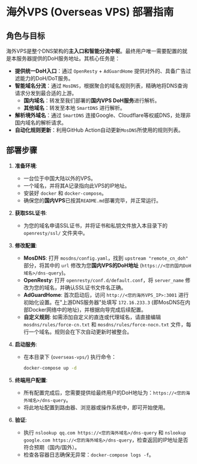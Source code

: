 # 海外VPS (Overseas VPS) 部署指南

## 角色与目标

海外VPS是整个DNS架构的**主入口和智能分流中枢**。最终用户唯一需要配置的就是本服务器提供的DoH服务地址。其核心任务是：

-   **提供统一DoH入口**：通过 `OpenResty` + `AdGuardHome` 提供对外的、具备广告过滤能力的DoH/DoT服务。
-   **智能域名分流**：通过 `MosDNS`，根据聚合的域名规则列表，精确地将DNS查询请求分发到最合适的上游。
    -   **国内域名**：转发至我们部署的**国内VPS DoH服务**进行解析。
    -   **其他域名**：转发至本地 `SmartDNS` 进行解析。
-   **解析境外域名**：通过 `SmartDNS` 连接Google、Cloudflare等权威DNS，处理非国内域名的解析请求。
-   **自动化规则更新**：利用GitHub Action自动更新`MosDNS`所使用的规则列表。

## 部署步骤

1.  **准备环境**:
    *   一台位于中国大陆以外的VPS。
    *   一个域名，并将其A记录指向此VPS的IP地址。
    *   安装好 `docker` 和 `docker-compose`。
    *   确保您的**国内VPS**已按其`README.md`部署完毕，并正常运行。

2.  **获取SSL证书**:
    *   为您的域名申请SSL证书，并将证书和私钥文件放入本目录下的 `openresty/ssl/` 文件夹中。

3.  **修改配置**:
    *   **MosDNS**: 打开 `mosdns/config.yaml`，找到 `upstream "remote_cn_doh"` 部分，将其中的 `url` 修改为您**国内VPS的DoH地址** (`https://<您的国内DoH域名>/dns-query`)。
    *   **OpenResty**: 打开 `openresty/conf.d/default.conf`，将 `server_name` 修改为您的域名，并确认SSL证书文件名正确。
    *   **AdGuardHome**: 首次启动后，访问 `http://<您的海外VPS_IP>:3001` 进行初始化设置。在"上游DNS服务器"处填写 `172.16.233.3` (即MosDNS在内部Docker网络中的地址)，并根据向导完成后续配置。
    *   **自定义规则**: 如需添加自定义的直连或代理域名，请直接编辑 `mosdns/rules/force-cn.txt` 和 `mosdns/rules/force-nocn.txt` 文件，每行一个域名。规则会在下次自动更新时被整合。

4.  **启动服务**:
    *   在本目录下 (`overseas-vps/`) 执行命令：
        ```bash
        docker-compose up -d
        ```

5.  **终端用户配置**:
    *   所有配置完成后，您需要提供给最终用户的DoH地址为：`https://<您的海外域名>/dns-query`。
    *   将此地址配置到路由器、浏览器或操作系统中，即可开始使用。

6.  **验证**:
    *   执行 `nslookup qq.com https://<您的海外域名>/dns-query` 和 `nslookup google.com https://<您的海外域名>/dns-query`，检查返回的IP地址是否符合预期（国内/国外）。
    *   检查各容器日志确保无异常：`docker-compose logs -f`。 